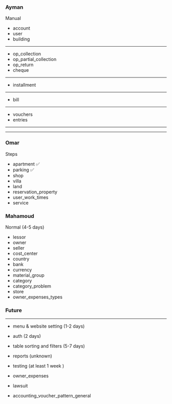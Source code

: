 ### Ayman

Manual

- account
- user
- building

---

- op_collection
- op_partial_collection
- op_return
- cheque

---

- installment

---

- bill

---

- vouchers
- entries

---

---

### Omar

Steps

- apartment ✅
- parking ✅
- shop
- villa
- land
- reservation_property
- user_work_times
- service

### Mahamoud

Normal (4-5 days)

- lessor
- owner
- seller
- cost_center
- country
- bank
- currency
- material_group
- category
- category_problem
- store
- owner_expenses_types

### Future

---

- menu & website setting (1-2 days)
- auth (2 days)
- table sorting and filters (5-7 days)
- reports (unknown)
- testing (at least 1 week )

- owner_expenses

- lawsuit
- accounting_voucher_pattern_general
